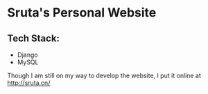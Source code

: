 # Sruta's Personal Website
## Tech Stack:
- Django
- MySQL

Though I am still on my way to develop the website, I put it online at http://sruta.cn/